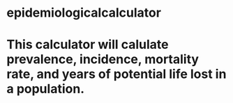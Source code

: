 # epidemiologicalcalculator
# This calculator will calulate prevalence, incidence, mortality rate, and years of potential life lost in a population. 

